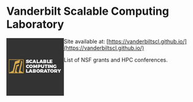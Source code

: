 # Vanderbilt Scalable Computing Laboratory

<img src="./media/logo.jpg" align="left" alt="Logo" width="150"/>

Site available at: [https://vanderbiltscl.github.io/](https://vanderbiltscl.github.io/)

 List of NSF grants and HPC conferences.
